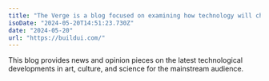 ```yaml
---
title: "The Verge is a blog focused on examining how technology will change the future."
isoDate: "2024-05-20T14:51:23.730Z"
date: "2024-05-20"
url: "https://buildui.com/"
---
```


This blog provides news and opinion pieces on the latest technological developments in art, culture, and science for the mainstream audience.